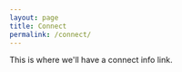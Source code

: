 ```yaml
---
layout: page
title: Connect
permalink: /connect/
---
```


This is where we'll have a connect info link. 